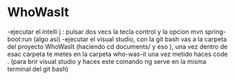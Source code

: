 # WhoWasIt

-ejecutar el intelli j : pulsar dos vecs la tecla control y la opcion mvn spring-boot:run (algo asi)
-ejecutar el visual studio, con la git bash vas a la carpeta del proyecto WhoWasIt (haciendo cd documents/ y eso ), una vez dentro de esac carpeta te metes en la carpeta who-was-it 
  una vez metido haces code . (para brir visual studio y haces este comando ng serve en la misma terminal del git bash)
